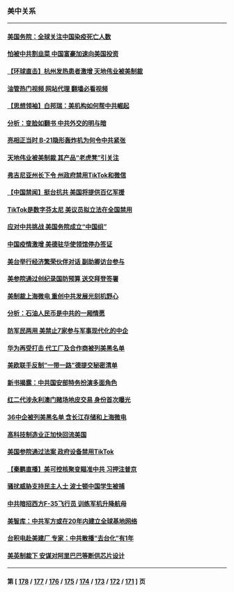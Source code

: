 ### 美中关系
---
#### [美国务院：全球关注中国染疫死亡人数](../../pages/nf1412576/n13887864.md?12201245) 
#### [怕被中共割韭菜 中国富豪加速向美国投资](../../pages/nf1412576/n13887794.md?12201245) 
#### [【环球直击】杭州发热患者激增 天地伟业被美制裁](../../pages/nf1412576/n13887644.md?12201245) 
#### [油管热门视频 网站代理 翻墙必看视频](http://138.2.39.72:81/youtube.html?epic-marker?12201245)
#### [【思想领袖】白邦瑞：美机构如何帮中共崛起](../../pages/nf1412576/n13884098.md?12201245) 
#### [分析：变脸如翻书 中共外交的明与暗](../../pages/nf1412576/n13886917.md?12201245) 
#### [亮相正当时 B-21隐形轰炸机为何令中共紧张](../../pages/nf1412576/n13886820.md?12201245) 
#### [天地伟业被美制裁 其产品“老虎凳”引关注](../../pages/nf1412576/n13886445.md?12201245) 
#### [弗吉尼亚州长下令 州政府禁用TikTok和微信](../../pages/nf1412576/n13886676.md?12201245) 
#### [【中国禁闻】挺台抗共 美国将提供百亿军援](../../pages/nf1412576/n13886434.md?12201245) 
#### [TikTok是数字芬太尼 美议员拟立法在全国禁用](../../pages/nf1412576/n13886372.md?12201245) 
#### [应对中共挑战 美国务院成立“中国组”](../../pages/nf1412576/n13886390.md?12201245) 
#### [中国疫情激增 美德驻华使领馆停办签证](../../pages/nf1412576/n13886335.md?12201245) 
#### [美台举行经济繁荣伙伴对话 副助卿访台参与](../../pages/nf1412576/n13886119.md?12201245) 
#### [美参院通过创纪录国防预算 送交拜登签署](../../pages/nf1412576/n13885868.md?12201245) 
#### [美制裁上海微电 重创中共发展光刻机野心](../../pages/nf1412576/n13885811.md?12201245) 
#### [分析：石油人民币是中共的一厢情愿](../../pages/nf1412576/n13885034.md?12201245) 
#### [防军民两用 美禁止7家参与军事现代化的中企](../../pages/nf1412576/n13885725.md?12201245) 
#### [华为再受打击 代工厂及合作商被列美黑名单](../../pages/nf1412576/n13885714.md?12201245) 
#### [美欧联手反制“一带一路”德提交秘密清单](../../pages/nf1412576/n13885700.md?12201245) 
#### [新书揭露：中共国安部特务扮演多面角色](../../pages/nf1412576/n13885682.md?12201245) 
#### [红二代涉永利澳门赌场地皮交易 身份首次曝光](../../pages/nf1412576/n13884985.md?12201245) 
#### [36中企被列美黑名单 含长江存储和上海微电](../../pages/nf1412576/n13885591.md?12201245) 
#### [高科技制造业正加快回流美国](../../pages/nf1412576/n13885631.md?12201245) 
#### [美国参院通过法案 政府设备禁用TikTok](../../pages/nf1412576/n13885050.md?12201245) 
#### [【秦鹏直播】美可控核聚变瞄准中共 习押注普京](../../pages/nf1412576/n13884975.md?12201245) 
#### [骚扰威胁支持民主人士 波士顿中国学生被捕](../../pages/nf1412576/n13884868.md?12201245) 
#### [中共暗招西方F-35飞行员 训练军机升降航母](../../pages/nf1412576/n13884980.md?12201245) 
#### [美智库：中共军方或在20年内建立全球基地网络](../../pages/nf1412576/n13884946.md?12201245) 
#### [台积电赴美建厂 专家：中共散播“去台化”有1年](../../pages/nf1412576/n13884698.md?12201245) 
#### [美英制裁下 安谋对阿里巴巴等断供芯片设计](../../pages/nf1412576/n13884840.md?12201245) 

---
#### 第 [ [178](./178.md?12201245) / [177](./177.md?12201245) / [176](./176.md?12201245) / [175](./175.md?12201245) / [174](./174.md?12201245) / [173](./173.md?12201245) / [172](./172.md?12201245) / [171](./171.md?12201245) ] 页
